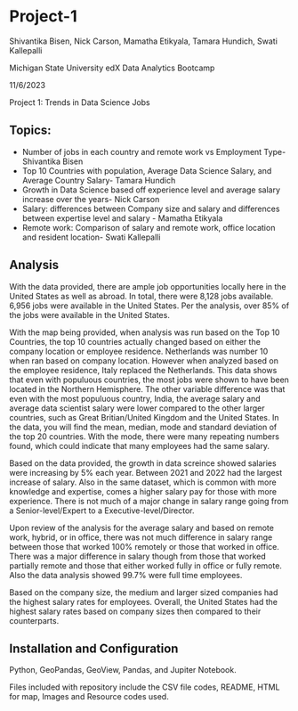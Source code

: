 # Project-1

Shivantika Bisen, Nick Carson, Mamatha Etikyala, Tamara Hundich, Swati Kallepalli

 Michigan State University edX Data Analytics Bootcamp 

 11/6/2023

 Project 1: Trends in Data Science Jobs 

 ## Topics: 
 - Number of jobs in each country and remote work vs Employment Type- Shivantika Bisen 
 - Top 10 Countries with population, Average Data Science Salary, and Average Country Salary- Tamara Hundich
 - Growth in Data Science based off experience level and average salary increase over the years- Nick Carson
 - Salary: differences between Company size and salary and differences between expertise level and salary - Mamatha Etikyala
 - Remote work: Comparison of salary and remote work, office location and resident location- Swati Kallepalli


## Analysis 
With the data provided, there are ample job opportunities locally here in the United States as well as abroad. In total, there were 8,128 jobs available. 6,956 jobs were available in the United States. Per the analysis, over 85% of the jobs were available in the United States.

With the map being provided, when analysis was run based on the Top 10 Countries, the top 10 countries actually changed based on either the company location or employee residence. Netherlands was number 10 when ran based on company location. However when analyzed based on the employee residence, Italy replaced the Netherlands. This data shows that even with populuous countries, the most jobs were shown to have been located in the Northern Hemisphere. The other variable difference was that even with the most populuous country, India, the average salary and average data scientist salary were lower compared to the other larger countries, such as Great Britian/United Kingdom and the United States. 
In the data, you will find the mean, median, mode and standard deviation of the top 20 countries. With the mode, there were many repeating numbers found, which could indicate that many employees had the same salary. 

Based on the data provided, the growth in data screince showed salaries were increasing by 5% each year. Between 2021 and 2022 had the largest increase of salary. Also in the same dataset, which is common with more knowledge and expertise, comes a higher salary pay for those with more experience. There is not much of a major change in salary range going from a Senior-level/Expert to a Executive-level/Director. 

Upon review of the analysis for the average salary and based on remote work, hybrid, or in office, there was not much difference in salary range between those that worked 100% remotely or those that worked in office. There was a major difference in salary though from those that worked partially remote and those that either worked fully in office or fully remote. Also the data analysis showed 99.7% were full time employees. 

Based on the company size, the medium and larger sized companies had the highest salary rates for employees. Overall, the United States had the highest salary rates based on company sizes then compared to their counterparts. 

 ## Installation and Configuration 
Python, GeoPandas, GeoView, Pandas, and Jupiter Notebook. 
	
Files included with repository include the CSV file codes, README, HTML for map, Images and Resource codes used. 

